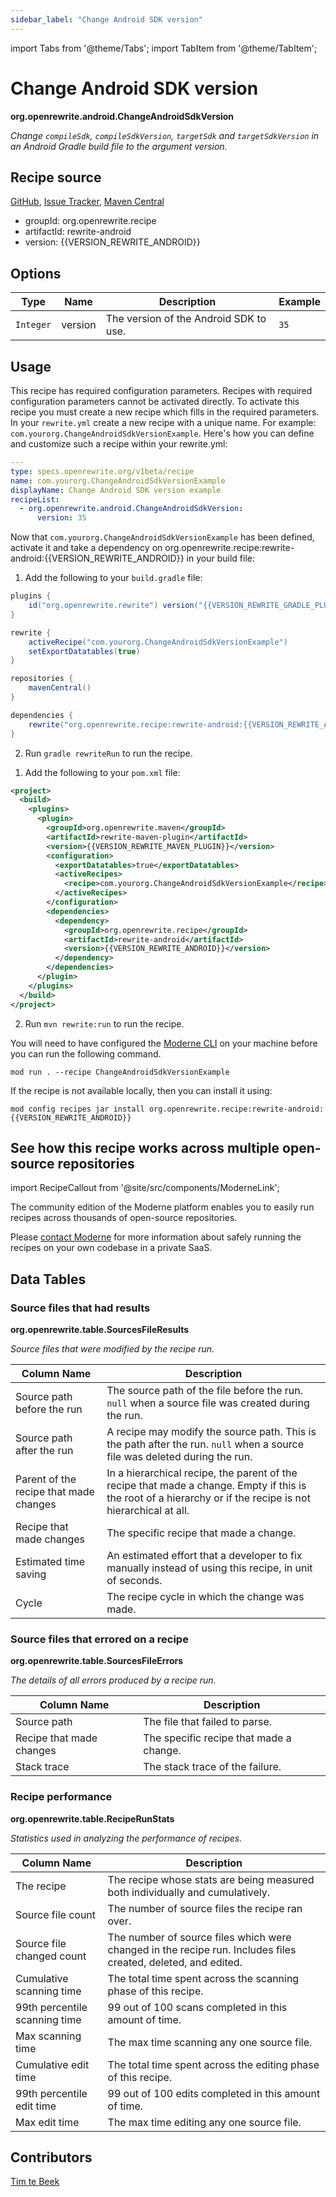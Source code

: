 ```yaml
---
sidebar_label: "Change Android SDK version"
---
```


import Tabs from '@theme/Tabs';
import TabItem from '@theme/TabItem';

# Change Android SDK version

**org.openrewrite.android.ChangeAndroidSdkVersion**

_Change `compileSdk`, `compileSdkVersion`, `targetSdk` and `targetSdkVersion` in an Android Gradle build file to the argument version._

## Recipe source

[GitHub](https://github.com/openrewrite/rewrite-android/blob/main/src/main/java/org/openrewrite/android/ChangeAndroidSdkVersion.java), [Issue Tracker](https://github.com/openrewrite/rewrite-android/issues), [Maven Central](https://central.sonatype.com/artifact/org.openrewrite.recipe/rewrite-android/{{VERSION_REWRITE_ANDROID}}/jar)

* groupId: org.openrewrite.recipe
* artifactId: rewrite-android
* version: {{VERSION_REWRITE_ANDROID}}

## Options

| Type | Name | Description | Example |
| -- | -- | -- | -- |
| `Integer` | version | The version of the Android SDK to use. | `35` |


## Usage

This recipe has required configuration parameters. Recipes with required configuration parameters cannot be activated directly. To activate this recipe you must create a new recipe which fills in the required parameters. In your `rewrite.yml` create a new recipe with a unique name. For example: `com.yourorg.ChangeAndroidSdkVersionExample`.
Here's how you can define and customize such a recipe within your rewrite.yml:
```yaml title="rewrite.yml"
---
type: specs.openrewrite.org/v1beta/recipe
name: com.yourorg.ChangeAndroidSdkVersionExample
displayName: Change Android SDK version example
recipeList:
  - org.openrewrite.android.ChangeAndroidSdkVersion:
      version: 35
```

Now that `com.yourorg.ChangeAndroidSdkVersionExample` has been defined, activate it and take a dependency on org.openrewrite.recipe:rewrite-android:{{VERSION_REWRITE_ANDROID}} in your build file:
<Tabs groupId="projectType">
<TabItem value="gradle" label="Gradle">

1. Add the following to your `build.gradle` file:

```groovy title="build.gradle"
plugins {
    id("org.openrewrite.rewrite") version("{{VERSION_REWRITE_GRADLE_PLUGIN}}")
}

rewrite {
    activeRecipe("com.yourorg.ChangeAndroidSdkVersionExample")
    setExportDatatables(true)
}

repositories {
    mavenCentral()
}

dependencies {
    rewrite("org.openrewrite.recipe:rewrite-android:{{VERSION_REWRITE_ANDROID}}")
}
```
2. Run `gradle rewriteRun` to run the recipe.
</TabItem>
<TabItem value="maven" label="Maven">

1. Add the following to your `pom.xml` file:

```xml title="pom.xml"
<project>
  <build>
    <plugins>
      <plugin>
        <groupId>org.openrewrite.maven</groupId>
        <artifactId>rewrite-maven-plugin</artifactId>
        <version>{{VERSION_REWRITE_MAVEN_PLUGIN}}</version>
        <configuration>
          <exportDatatables>true</exportDatatables>
          <activeRecipes>
            <recipe>com.yourorg.ChangeAndroidSdkVersionExample</recipe>
          </activeRecipes>
        </configuration>
        <dependencies>
          <dependency>
            <groupId>org.openrewrite.recipe</groupId>
            <artifactId>rewrite-android</artifactId>
            <version>{{VERSION_REWRITE_ANDROID}}</version>
          </dependency>
        </dependencies>
      </plugin>
    </plugins>
  </build>
</project>
```
2. Run `mvn rewrite:run` to run the recipe.
</TabItem>
<TabItem value="moderne-cli" label="Moderne CLI">

You will need to have configured the [Moderne CLI](https://docs.moderne.io/user-documentation/moderne-cli/getting-started/cli-intro) on your machine before you can run the following command.

```shell title="shell"
mod run . --recipe ChangeAndroidSdkVersionExample
```

If the recipe is not available locally, then you can install it using:
```shell
mod config recipes jar install org.openrewrite.recipe:rewrite-android:{{VERSION_REWRITE_ANDROID}}
```
</TabItem>
</Tabs>

## See how this recipe works across multiple open-source repositories

import RecipeCallout from '@site/src/components/ModerneLink';

<RecipeCallout link="https://app.moderne.io/recipes/org.openrewrite.android.ChangeAndroidSdkVersion" />

The community edition of the Moderne platform enables you to easily run recipes across thousands of open-source repositories.

Please [contact Moderne](https://moderne.io/product) for more information about safely running the recipes on your own codebase in a private SaaS.
## Data Tables

### Source files that had results
**org.openrewrite.table.SourcesFileResults**

_Source files that were modified by the recipe run._

| Column Name | Description |
| ----------- | ----------- |
| Source path before the run | The source path of the file before the run. `null` when a source file was created during the run. |
| Source path after the run | A recipe may modify the source path. This is the path after the run. `null` when a source file was deleted during the run. |
| Parent of the recipe that made changes | In a hierarchical recipe, the parent of the recipe that made a change. Empty if this is the root of a hierarchy or if the recipe is not hierarchical at all. |
| Recipe that made changes | The specific recipe that made a change. |
| Estimated time saving | An estimated effort that a developer to fix manually instead of using this recipe, in unit of seconds. |
| Cycle | The recipe cycle in which the change was made. |

### Source files that errored on a recipe
**org.openrewrite.table.SourcesFileErrors**

_The details of all errors produced by a recipe run._

| Column Name | Description |
| ----------- | ----------- |
| Source path | The file that failed to parse. |
| Recipe that made changes | The specific recipe that made a change. |
| Stack trace | The stack trace of the failure. |

### Recipe performance
**org.openrewrite.table.RecipeRunStats**

_Statistics used in analyzing the performance of recipes._

| Column Name | Description |
| ----------- | ----------- |
| The recipe | The recipe whose stats are being measured both individually and cumulatively. |
| Source file count | The number of source files the recipe ran over. |
| Source file changed count | The number of source files which were changed in the recipe run. Includes files created, deleted, and edited. |
| Cumulative scanning time | The total time spent across the scanning phase of this recipe. |
| 99th percentile scanning time | 99 out of 100 scans completed in this amount of time. |
| Max scanning time | The max time scanning any one source file. |
| Cumulative edit time | The total time spent across the editing phase of this recipe. |
| 99th percentile edit time | 99 out of 100 edits completed in this amount of time. |
| Max edit time | The max time editing any one source file. |


## Contributors
[Tim te Beek](mailto:tim@moderne.io)
